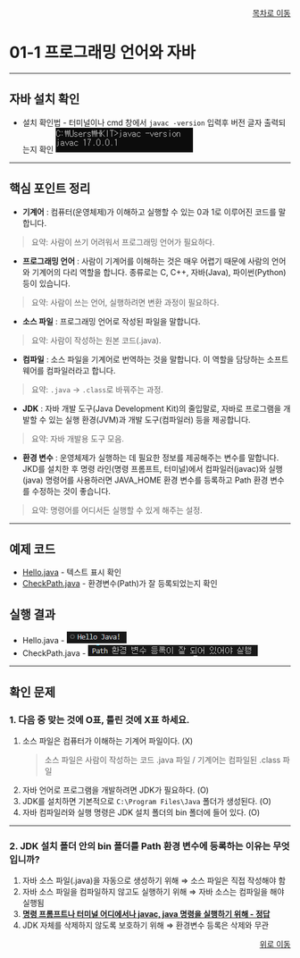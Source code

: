 <p align="right"><a href="../readme.md">목차로 이동</a></p>

# 01-1 프로그래밍 언어와 자바
---
## 자바 설치 확인
- 설치 확인법 - 터미널이나 cmd 창에서 `javac -version` 입력후 버전 글자 출력되는지 확인
![자바설치확인](../images/01-1/javainstall.png)

---
## 핵심 포인트 정리

- **기계어** : 컴퓨터(운영체제)가 이해하고 실행할 수 있는 0과 1로 이루어진 코드를 말합니다.  
> 요약: 사람이 쓰기 어려워서 프로그래밍 언어가 필요하다.

- **프로그래밍 언어** : 사람이 기계어를 이해하는 것은 매우 어렵기 때문에 사람의 언어와 기계어의 다리 역할을 합니다. 종류로는 C, C++, 자바(Java), 파이썬(Python)등이 있습니다.  
> 요약: 사람이 쓰는 언어, 실행하려면 변환 과정이 필요하다.

- **소스 파일** : 프로그래밍 언어로 작성된 파일을 말합니다.
> 요약: 사람이 작성하는 원본 코드(.java).

- **컴파일** : 소스 파일을 기계어로 번역하는 것을 말합니다. 이 역할을 담당하는 소프트웨어를 컴파일러라고 합니다.  
> 요약: `.java` → `.class`로 바꿔주는 과정.

- **JDK** : 자바 개발 도구(Java Development Kit)의 줄입말로, 자바로 프로그램을 개발할 수 있는 실행 환경(JVM)과 개발 도구(컴파일러) 등을 제공합니다.  
> 요약: 자바 개발용 도구 모음.

- **환경 변수** : 운영체제가 실행하는 데 필요한 정보를 제공해주는 변수를 말합니다. JKD를 설치한 후 명령 라인(명령 프롬프트, 터미널)에서 컴파일러(javac)와 실행(java) 명령어를 사용하러면 JAVA_HOME 환경 변수를 등록하고 Path 환경 변수를 수정하는 것이 좋습니다.
> 요약: 명령어를 어디서든 실행할 수 있게 해주는 설정.

---

## 예제 코드
- [Hello.java](../code-examples/chap01_1/Hello.java) - 텍스트 표시 확인
- [CheckPath.java](../code-examples/chap01_1/CheckPath.java) - 환경변수(Path)가 잘 등록되었는지 확인

## 실행 결과
- Hello.java - ![Hello 실행 결과](../images/01-1/hello.png)  
- CheckPath.java - ![CheckPath 실행 결과](../images/01-1/checkpath.png)

---

## 확인 문제

### 1. 다음 중 맞는 것에 O표, 틀린 것에 X표 하세요.
1. 소스 파일은 컴퓨터가 이해하는 기계어 파일이다. (X)  
   > 소스 파일은 사람이 작성하는 코드 .java 파일 / 기계어는 컴파일된 .class 파일  
2. 자바 언어로 프로그램을 개발하려면 JDK가 필요하다. (O)  
3. JDK를 설치하면 기본적으로 `C:\Program Files\Java` 폴더가 생성된다. (O)  
4. 자바 컴파일러와 실행 명령은 JDK 설치 폴더의 bin 폴더에 들어 있다. (O)  

---

### 2. JDK 설치 폴더 안의 bin 폴더를 Path 환경 변수에 등록하는 이유는 무엇입니까?
1. 자바 소스 파일(.java)을 자동으로 생성하기 위해 ⇒ 소스 파일은 직접 작성해야 함  
2. 자바 소스 파일을 컴파일하지 않고도 실행하기 위해 ⇒ 자바 소스는 컴파일을 해야 실행됨  
3. **<u>명령 프롬프트나 터미널 어디에서나 javac, java 명령을 실행하기 위해 - 정답</u>**  
4. JDK 자체를 삭제하지 않도록 보호하기 위해 ⇒ 환경변수 등록은 삭제와 무관
<p align="right"><a href="#top">위로 이동</a> 